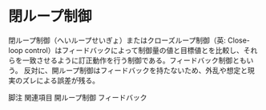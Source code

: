# 閉ループ制御

閉ループ制御（へいループせいぎょ）またはクローズループ制御（英: Close-loop control）はフィードバックによって制御量の値と目標値とを比較し、それらを一致させるように訂正動作を行う制御である。フィードバック制御ともいう。
反対に、開ループ制御はフィードバックを持たないため、外乱や想定と現実のズレによる誤差が残る。

脚注
関連項目
開ループ制御
フィードバック